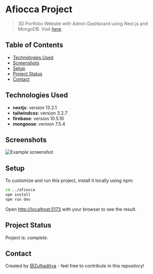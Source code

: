 # Afiocca Project
> 3D Portfolio Website with Admin Dashboard using Next.js and MongoDB. Visit [_here_](https://antoniofiocca.com).

## Table of Contents

- [Technologies Used](#technologies-used)
- [Screenshots](#screenshots)
- [Setup](#setup)
- [Project Status](#project-status)
- [Contact](#contact)

## Technologies Used

 - **nextjs**: version 13.2.1
 - **tailwindcss**: version 3.2.7
 - **firebase**: version 10.5.10
 - **mongoose**: version 7.5.4

## Screenshots

![Example screenshot](./public/personal-website.png)

## Setup

To customize and run this project, install it locally using npm:

```bash
cd ../afiocca
npm install
npm run dev
```

Open [http://localhost:5173](http://localhost:3000) with your browser to see the result.

## Project Status

Project is: _complete._ <!-- / _complete_ / _no longer being worked on_. reason ? -->

## Contact

Created by [@Zulhaditya](https://itsmyportofolio.netlify.app/) - feel free to contribute in this repository!

